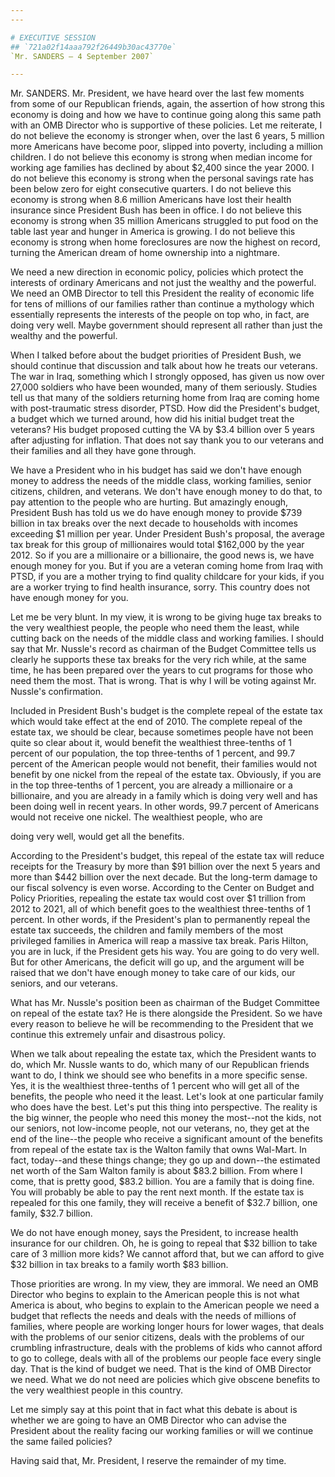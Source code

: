 ```yaml
---
---

# EXECUTIVE SESSION
## `721a02f14aaa792f26449b30ac43770e`
`Mr. SANDERS — 4 September 2007`

---
```



Mr. SANDERS. Mr. President, we have heard over the last few moments 
from some of our Republican friends, again, the assertion of how strong 
this economy is doing and how we have to continue going along this same 
path with an OMB Director who is supportive of these policies. Let me 
reiterate, I do not believe the economy is stronger when, over the last 
6 years, 5 million more Americans have become poor, slipped into 
poverty, including a million children. I do not believe this economy is 
strong when median income for working age families has declined by 
about $2,400 since the year 2000. I do not believe this economy is 
strong when the personal savings rate has been below zero for eight 
consecutive quarters. I do not believe this economy is strong when 8.6 
million Americans have lost their health insurance since President Bush 
has been in office. I do not believe this economy is strong when 35 
million Americans struggled to put food on the table last year and 
hunger in America is growing. I do not believe this economy is strong 
when home foreclosures are now the highest on record, turning the 
American dream of home ownership into a nightmare.

We need a new direction in economic policy, policies which protect 
the interests of ordinary Americans and not just the wealthy and the 
powerful. We need an OMB Director to tell this President the reality of 
economic life for tens of millions of our families rather than continue 
a mythology which essentially represents the interests of the people on 
top who, in fact, are doing very well. Maybe government should 
represent all rather than just the wealthy and the powerful.

When I talked before about the budget priorities of President Bush, 
we should continue that discussion and talk about how he treats our 
veterans. The war in Iraq, something which I strongly opposed, has 
given us now over 27,000 soldiers who have been wounded, many of them 
seriously. Studies tell us that many of the soldiers returning home 
from Iraq are coming home with post-traumatic stress disorder, PTSD. 
How did the President's budget, a budget which we turned around, how 
did his initial budget treat the veterans? His budget proposed cutting 
the VA by $3.4 billion over 5 years after adjusting for inflation. That 
does not say thank you to our veterans and their families and all they 
have gone through.

We have a President who in his budget has said we don't have enough 
money to address the needs of the middle class, working families, 
senior citizens, children, and veterans. We don't have enough money to 
do that, to pay attention to the people who are hurting. But amazingly 
enough, President Bush has told us we do have enough money to provide 
$739 billion in tax breaks over the next decade to households with 
incomes exceeding $1 million per year. Under President Bush's proposal, 
the average tax break for this group of millionaires would total 
$162,000 by the year 2012. So if you are a millionaire or a 
billionaire, the good news is, we have enough money for you. But if you 
are a veteran coming home from Iraq with PTSD, if you are a mother 
trying to find quality childcare for your kids, if you are a worker 
trying to find health insurance, sorry. This country does not have 
enough money for you.

Let me be very blunt. In my view, it is wrong to be giving huge tax 
breaks to the very wealthiest people, the people who need them the 
least, while cutting back on the needs of the middle class and working 
families. I should say that Mr. Nussle's record as chairman of the 
Budget Committee tells us clearly he supports these tax breaks for the 
very rich while, at the same time, he has been prepared over the years 
to cut programs for those who need them the most. That is wrong. That 
is why I will be voting against Mr. Nussle's confirmation.


Included in President Bush's budget is the complete repeal of the 
estate tax which would take effect at the end of 2010. The complete 
repeal of the estate tax, we should be clear, because sometimes people 
have not been quite so clear about it, would benefit the wealthiest 
three-tenths of 1 percent of our population, the top three-tenths of 1 
percent, and 99.7 percent of the American people would not benefit, 
their families would not benefit by one nickel from the repeal of the 
estate tax. Obviously, if you are in the top three-tenths of 1 percent, 
you are already a millionaire or a billionaire, and you are already in 
a family which is doing very well and has been doing well in recent 
years. In other words, 99.7 percent of Americans would not receive one 
nickel. The wealthiest people, who are


doing very well, would get all the benefits.

According to the President's budget, this repeal of the estate tax 
will reduce receipts for the Treasury by more than $91 billion over the 
next 5 years and more than $442 billion over the next decade. But the 
long-term damage to our fiscal solvency is even worse. According to the 
Center on Budget and Policy Priorities, repealing the estate tax would 
cost over $1 trillion from 2012 to 2021, all of which benefit goes to 
the wealthiest three-tenths of 1 percent. In other words, if the 
President's plan to permanently repeal the estate tax succeeds, the 
children and family members of the most privileged families in America 
will reap a massive tax break. Paris Hilton, you are in luck, if the 
President gets his way. You are going to do very well. But for other 
Americans, the deficit will go up, and the argument will be raised that 
we don't have enough money to take care of our kids, our seniors, and 
our veterans.

What has Mr. Nussle's position been as chairman of the Budget 
Committee on repeal of the estate tax? He is there alongside the 
President. So we have every reason to believe he will be recommending 
to the President that we continue this extremely unfair and disastrous 
policy.

When we talk about repealing the estate tax, which the President 
wants to do, which Mr. Nussle wants to do, which many of our Republican 
friends want to do, I think we should see who benefits in a more 
specific sense. Yes, it is the wealthiest three-tenths of 1 percent who 
will get all of the benefits, the people who need it the least. Let's 
look at one particular family who does have the best. Let's put this 
thing into perspective. The reality is the big winner, the people who 
need this money the most--not the kids, not our seniors, not low-income 
people, not our veterans, no, they get at the end of the line--the 
people who receive a significant amount of the benefits from repeal of 
the estate tax is the Walton family that owns Wal-Mart. In fact, 
today--and these things change; they go up and down--the estimated net 
worth of the Sam Walton family is about $83.2 billion. From where I 
come, that is pretty good, $83.2 billion. You are a family that is 
doing fine. You will probably be able to pay the rent next month. If 
the estate tax is repealed for this one family, they will receive a 
benefit of $32.7 billion, one family, $32.7 billion.

We do not have enough money, says the President, to increase health 
insurance for our children. Oh, he is going to repeal that $32 billion 
to take care of 3 million more kids? We cannot afford that, but we can 
afford to give $32 billion in tax breaks to a family worth $83 billion.

Those priorities are wrong. In my view, they are immoral. We need an 
OMB Director who begins to explain to the American people this is not 
what America is about, who begins to explain to the American people we 
need a budget that reflects the needs and deals with the needs of 
millions of families, where people are working longer hours for lower 
wages, that deals with the problems of our senior citizens, deals with 
the problems of our crumbling infrastructure, deals with the problems 
of kids who cannot afford to go to college, deals with all of the 
problems our people face every single day. That is the kind of budget 
we need. That is the kind of OMB Director we need. What we do not need 
are policies which give obscene benefits to the very wealthiest people 
in this country.

Let me simply say at this point that in fact what this debate is 
about is whether we are going to have an OMB Director who can advise 
the President about the reality facing our working families or will we 
continue the same failed policies?

Having said that, Mr. President, I reserve the remainder of my time.